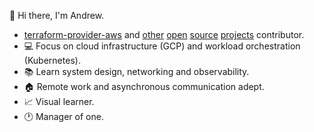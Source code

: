 👋 Hi there, I'm Andrew.

* [terraform-provider-aws](https://github.com/hashicorp/terraform-provider-aws/pulls?q=author%3ATensho) and [other](https://github.com/Tensho/terraform-pagerduty-service) [open](https://github.com/Tensho/terraform-google-filestore) [source](https://github.com/Tensho/terraform-kubernetes-gateway) [projects](https://github.com/Tensho/terraform-provider-newrelic) contributor.
* 💻 Focus on cloud infrastructure (GCP) and workload orchestration (Kubernetes).
* 📚 Learn system design, networking and observability.
* 🏠 Remote work and asynchronous communication adept.
* 📈 Visual learner.
* 🕐 Manager of one.
